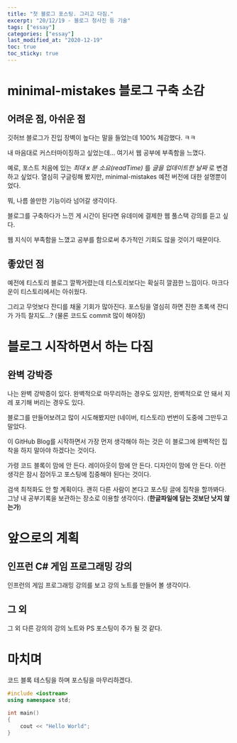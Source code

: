 ```yaml
---
title: "첫 블로그 포스팅. 그리고 다짐."
excerpt: "20/12/19 - 블로그 청사진 등 기술"
tags: ["essay"]
categories: ["essay"]
last_modified_at: "2020-12-19"
toc: true
toc_sticky: true
---
```

# minimal-mistakes 블로그 구축 소감
## 어려운 점, 아쉬운 점
깃허브 블로그가 진입 장벽이 높다는 말을 들었는데 100% 체감했다. ㅋㅋ 

내 마음대로 커스터마이징하고 싶었는데... 여기서 웹 공부에 부족함을 느꼈다.

예로, 포스트 처음에 있는 _최대 x 분 소요(readTime)_ 를 _글을 업데이트한 날짜_ 로 변경하고 싶었다. 열심히 구글링해 봤지만, minimal-mistakes 예전 버전에 대한 설명뿐이었다.

뭐, 나름 쓸만한 기능이라 넘어갈 생각이다.

블로그를 구축하다가 느낀 게 시간이 된다면 유데미에 결제한 웹 풀스택 강의를 듣고 싶다.

웹 지식이 부족함을 느꼈고 공부를 함으로써 추가적인 기회도 많을 것이기 때문이다.

## 좋았던 점

예전에 티스토리 블로그 깔짝거렸는데 티스토리보다는 확실히 깔끔한 느낌이다. 마크다운이 티스토리에서는 아쉬웠다.

그리고 무엇보다 잔디를 채울 기회가 많아진다. 포스팅을 열심히 하면 진한 초록색 잔디가 가득 찰지도...? (물론 코드도 commit 많이 해야징)

# 블로그 시작하면서 하는 다짐
## 완벽 강박증
나는 완벽 강박증이 있다. 완벽적으로 마무리하는 경우도 있지만, 완벽적으로 안 돼서 지레 포기해 버리는 경우도 있다. 

블로그를 만들어보려고 많이 시도해봤지만 (네이버, 티스토리) 번번이 도중에 그만두고 말았다.

이 GitHub Blog를 시작하면서 가장 먼저 생각해야 하는 것은 이 블로그에 완벽적인 집착을 하지 말아야 하겠다는 것이다.

가령 코드 블록이 맘에 안 든다. 레이아웃이 맘에 안 든다. 디자인이 맘에 안 든다. 이런 생각은 잠시 접어두고 포스팅에 집중해야 된다는 것이다.

검색 최적화도 안 할 계획이다. 괜히 다른 사람이 본다고 포스팅 글에 집착을 할까봐다. 그냥 내 공부기록을 보관하는 장소로 이용할 생각이다. (__한글파일에 담는 것보단 낫지 않는가__)

# 앞으로의 계획
## 인프런 C# 게임 프로그래밍 강의
인프런의 게임 프로그래밍 강의를 보고 강의 노트를 만들어 볼 생각이다.

## 그 외
그 외 다른 강의의 강의 노트와 PS 포스팅이 주가 될 것 같다.

# 마치며
코드 블록 테스팅을 하며 포스팅을 마무리하겠다.
```c++
#include <iostream>
using namespace std;

int main() 
{
    cout << "Hello World";
}
```